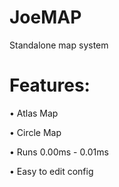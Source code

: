 # JoeMAP
 Standalone map system
 
 # Features:
 
  • Atlas Map
  
  • Circle Map
  
  • Runs 0.00ms - 0.01ms
  
  • Easy to edit config